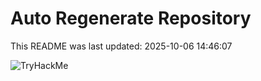 # Auto Regenerate Repository

This README was last updated: 2025-10-06 14:46:07

 ![TryHackMe](https://tryhackme.com/badge/533634)
